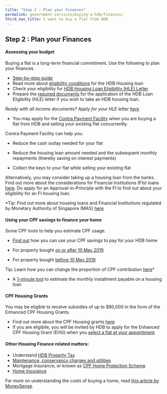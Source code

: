 ```yaml
---
title: "Step 2 : Plan your Finances"
permalink: government-services/buying-a-hdb/finances/
third_nav_title: I want to buy a flat from HDB
---
```


## Step 2 : Plan your Finances

#### Assessing your budget

Buying a flat is a long-term financial commitment. Use the following to plan your finances.

- [Step-by-step guide](https://hdb.gov.sg/cs/infoweb/residential/financing-a-flat-purchase/step-by-step-guide-to-financial-planning)
- Read more about [eligibility conditions](https://hdb.gov.sg/cs/infoweb/residential/financing-a-flat-purchase/housing-loan-from-hdb/eligibility-conditions) for the HDB Housing loan
- Check your eligibility for [HDB Housing Loan Eligibility (HLE) Letter](https://services2.hdb.gov.sg/webapp/BP13EligCheck/BP13SHome?strSystem=CHECK)
- Prepare the [required documents](https://hdb.gov.sg/cs/infoweb/residential/financing-a-flat-purchase/housing-loan-from-hdb/income-guidelines-and-other-documents) for the application of the HDB Loan Eligibility (HLE) letter if you wish to take an HDB housing loan.

*Ready with all income documents? Apply for your HLE letter [here](https://services2.hdb.gov.sg/webapp/BP27AWHLEApplication/BP27SHome)*

- You may apply for the [Contra Payment Facility](https://hdb.gov.sg/cs/infoweb/residential/financing-a-flat-purchase/housing-loan-from-hdb/contra-payment-facility-for-new-flats) when you are buying a flat from HDB and selling your existing flat concurrently. 

Contra Payment Facility can help you:
- Reduce the cash outlay needed for your flat

- Reduce the housing loan amount needed and the subsequent monthly repayments (thereby saving on interest payments)

- Collect the keys to your flat while selling your existing flat
    
Alternatively, you may consider taking up a housing loan from the banks. 
Find out more about the considerations for Financial Institutions (FIs) loans [here](https://hdb.gov.sg/cs/infoweb/residential/financing-a-flat-purchase/housing-loan-from-banks). Do apply for an Approval-in-Principle with the FI to find out about your eligibility for an FI housing loan.

*Tip: Find out more about housing loans and Financial Institutions regulated by Monetary Authority of Singapore (MAS) [here](https://www.moneysense.gov.sg/-/media/moneysense/media-article/about_home-loans_english.pdf?la=en&hash=BE9E0DE08401B8C017DE51856BC2DEF23050414C)


#### Using your CPF savings to finance your home

Some CPF tools to help you estimate CPF usage.

- [Find out](https://www.cpf.gov.sg/Members/Schemes/schemes/housing/public-housing-scheme) how you can use your CPF savings to pay for your HDB home

- For property bought [on or after 10 May 2019](https://www.cpf.gov.sg/eSvc/Web/Schemes/CpfHousingUsage/Input1)

- For property bought [before 10 May 2019](https://www.cpf.gov.sg/eSvc/Web/Schemes/CpfHousingWithdrawalLimits/CpfHousingWithdrawalLimits)

Tip: Learn how you can change the proportion of CPF contribution [here](https://www.cpf.gov.sg/members/FAQ/schemes/housing/housing-scheme/FAQDetails?category=housing&group=Housing+Scheme&ajfaqid=2185620&folderid=11415)*

- A [1-minute tool](https://www.cpf.gov.sg/eSvc/Web/Schemes/MonthlyInstallment/MonthlyInstallmentCalculate) to estimate the monthly installment payable on a housing loan

#### CPF Housing Grants

You may be eligible to receive subsidies of up to $80,000 in the form of the Enhanced CPF Housing Grants. 

- Find out more about the CPF Housing grants [here](https://www.hdb.gov.sg/cs/infoweb/residential/buying-a-flat/new/cpf-housing-grants-for-hdb-flats)
- If you are eligibile, you will be invited by HDB to apply for the Enhanced CPF Housing Grant (EHG) when you [select a flat at your appointment](/buying-a-hdb/book-flat/).


#### Other Housing Finance related matters:

- Understand [HDB Property Tax](https://www.iras.gov.sg/irashome/Property/Property-owners/Learning-the-basics/Essential-Property-Tax-Information-for-HDB-Flat-Owners)
- [Maintenance, conservancy charges and utilities](https://www.hdb.gov.sg/cs/infoweb/residential/selling-a-flat/finance/costs-and-fees)
- Mortgage Insurance, or known as [CPF Home Protection Scheme](https://www.cpf.gov.sg/Members/Schemes/schemes/housing/home-protection-scheme)
- [Home Insurance](http://gia.org.sg/consumers/property.html)

For more on understanding the costs of buying a home, read [this article by MoneySense](https://www.moneysense.gov.sg/articles/2018/10/understand-the-costs-of-buying-a-home).


